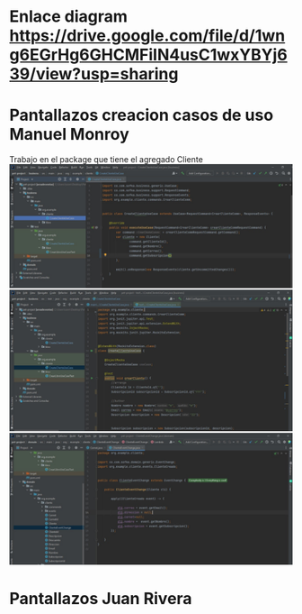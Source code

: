 # Enlace diagram https://drive.google.com/file/d/1wng6EGrHg6GHCMFiIN4usC1wxYBYj639/view?usp=sharing

# Pantallazos creacion casos de uso Manuel Monroy
Trabajo en el package que tiene el agregado Cliente
![img.png](img.png)
![img_1.png](img_1.png)
![img_2.png](img_2.png)

# Pantallazos Juan Rivera 